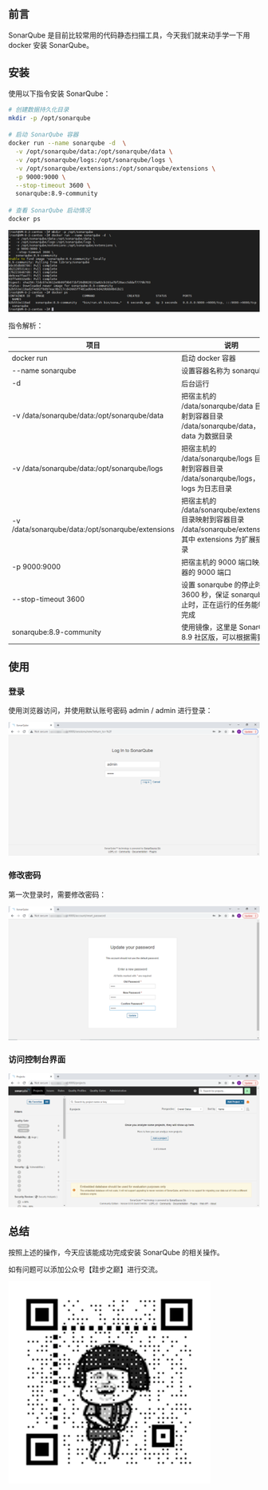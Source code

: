 ## 前言

SonarQube 是目前比较常用的代码静态扫描工具，今天我们就来动手学一下用 docker 安装 SonarQube。

## 安装

使用以下指令安装 SonarQube：

``` bash
# 创建数据持久化目录
mkdir -p /opt/sonarqube

# 启动 SonarQube 容器
docker run --name sonarqube -d  \
  -v /opt/sonarqube/data:/opt/sonarqube/data \
  -v /opt/sonarqube/logs:/opt/sonarqube/logs \
  -v /opt/sonarqube/extensions:/opt/sonarqube/extensions \
  -p 9000:9000 \
  --stop-timeout 3600 \
  sonarqube:8.9-community

# 查看 SonarQube 启动情况
docker ps  
```

![启动 SonarQube](images/sonarqube/1.png "启动 SonarQube")

指令解析：

| 项目 | 说明 |
| ------- | ------- |
| docker run | 启动 docker 容器 |
| --name sonarqube | 设置容器名称为 sonarqube |
| -d | 后台运行 |
| -v /data/sonarqube/data:/opt/sonarqube/data | 把宿主机的 /data/sonarqube/data 目录映射到容器目录 /data/sonarqube/data，其中 data 为数据目录 |
| -v /data/sonarqube/data:/opt/sonarqube/logs | 把宿主机的 /data/sonarqube/logs 目录映射到容器目录 /data/sonarqube/logs，其中 logs 为日志目录 |
| -v /data/sonarqube/data:/opt/sonarqube/extensions | 把宿主机的 /data/sonarqube/extensions 目录映射到容器目录 /data/sonarqube/extensions，其中 extensions 为扩展插件目录 |
| -p 9000:9000 | 把宿主机的 9000 端口映射到容器的 9000 端口 |
| --stop-timeout 3600 | 设置 sonarqube 的停止时间为 3600 秒，保证 sonarqube 停止时，正在运行的任务能够正常完成 |
| sonarqube:8.9-community | 使用镜像，这里是 SonarQube 8.9 社区版，可以根据需要调整 |

## 使用

### 登录

使用浏览器访问，并使用默认账号密码 admin / admin 进行登录：

![登录 SonarQube](images/sonarqube/2.png "登录 SonarQube")

### 修改密码

第一次登录时，需要修改密码：

![修改 SonarQube 密码](images/sonarqube/3.png "修改 SonarQube 密码")

### 访问控制台界面

![访问控制台](images/sonarqube/4.png "访问控制台")

## 总结

按照上述的操作，今天应该能成功完成安装 SonarQube 的相关操作。

如有问题可以添加公众号【跬步之巅】进行交流。

![跬步之巅](/images/qrcode.gif "跬步之巅")

